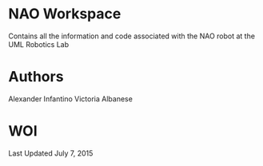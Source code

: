 # NAO Workspace
Contains all the information and code associated with the NAO robot at the UML Robotics Lab

# Authors
Alexander Infantino
Victoria Albanese

# WOI
Last Updated July 7, 2015
